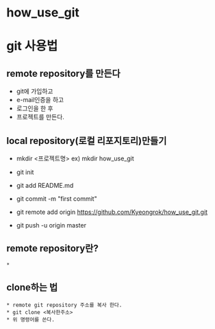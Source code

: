 # how_use_git

# git 사용법

## remote repository를 만든다
  * git에 가입하고
  * e-mail인증을 하고
  * 로그인을 한 후
  * 프로젝트를 만든다.

## local repository(로컬 리포지토리)만들기
  * mkdir <프로젝트명>
  ex) mkdir how_use_git

  * git init
  * git add README.md
  * git commit -m "first commit"
  * git remote add origin https://github.com/Kyeongrok/how_use_git.git
  * git push -u origin master

## remote repository란?
    * 

## clone하는 법
    * remote git repository 주소를 복사 한다.
    * git clone <복사한주소>
    * 위 명령어를 쓴다.